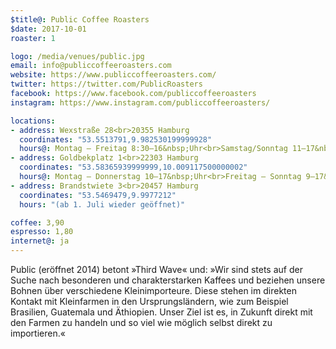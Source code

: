 ```yaml
---
$title@: Public Coffee Roasters
$date: 2017-10-01
roaster: 1

logo: /media/venues/public.jpg
email: info@publiccoffeeroasters.com
website: https://www.publiccoffeeroasters.com/
twitter: https://twitter.com/PublicRoasters
facebook: https://www.facebook.com/publiccoffeeroasters
instagram: https://www.instagram.com/publiccoffeeroasters/

locations:
- address: Wexstraße 28<br>20355 Hamburg
  coordinates: "53.5513791,9.982530199999928"
  hours@: Montag – Freitag 8:30–16&nbsp;Uhr<br>Samstag/Sonntag 11–17&nbsp;Uhr
- address: Goldbekplatz 1<br>22303 Hamburg
  coordinates: "53.58365939999999,10.009117500000002"
  hours@: Montag – Donnerstag 10–17&nbsp;Uhr<br>Freitag – Sonntag 9–17&nbsp;Uhr
- address: Brandstwiete 3<br>20457 Hamburg
  coordinates: "53.5469479,9.9977212"
  hours: "(ab 1. Juli wieder geöffnet)"

coffee: 3,90
espresso: 1,80
internet@: ja
---
```


Public (eröffnet 2014) betont »Third Wave« und: »Wir sind stets auf der Suche nach besonderen und charakterstarken Kaffees und beziehen unsere Bohnen über verschiedene Kleinimporteure. Diese stehen im direkten Kontakt mit Kleinfarmen in den Ursprungsländern, wie zum Beispiel Brasilien, Guatemala und Äthiopien. Unser Ziel ist es, in Zukunft direkt mit den Farmen zu handeln und so viel wie möglich selbst direkt zu importieren.«